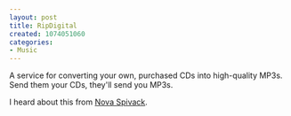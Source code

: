 ```yaml
--- 
layout: post
title: RipDigital
created: 1074051060
categories: 
- Music
---
```

A service for converting your own, purchased CDs into high-quality MP3s. Send them your CDs, they'll send you MP3s.

I heard about this from <a href="http://novaspivack.typepad.com/nova_spivacks_weblog/2004/01/check_out_ripdi.html">Nova Spivack</a>.
